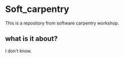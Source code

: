 # Soft_carpentry
This is a repository from software carpentry workshop.

## what is it about?
I don't know. 

